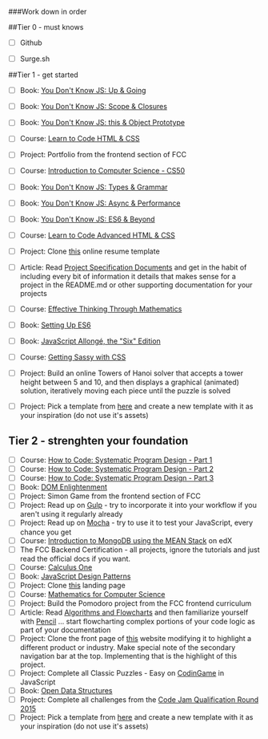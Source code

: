 ###Work down in order

##Tier 0 - must knows
- [ ] Github
- [ ] Surge.sh


##Tier 1 - get started
- [ ] Book: <a href="https://github.com/getify/You-Dont-Know-JS/blob/master/up%20&amp;%20going/README.md#you-dont-know-js-up--going">You Don't Know JS: Up &amp; Going</a>
- [ ] Book: <a href="https://github.com/getify/You-Dont-Know-JS/blob/master/scope%20&amp;%20closures/README.md#you-dont-know-js-scope--closures">You Don't Know JS: Scope &amp; Closures</a>
- [ ] Book: <a href="https://github.com/getify/You-Dont-Know-JS/blob/master/this%20&amp;%20object%20prototypes/README.md#you-dont-know-js-this--object-prototypes">You Don't Know JS: this &amp; Object Prototype</a>
- [ ] Course: <a href="http://learn.shayhowe.com/html-css/">Learn to Code HTML &amp; CSS</a>
- [ ] Project: Portfolio from the frontend section of FCC
- [ ] Course: <a href="https://www.edx.org/course/introduction-computer-science-harvardx-cs50x#!">Introduction to Computer Science - CS50</a>
- [ ] Book: <a href="https://github.com/getify/You-Dont-Know-JS/blob/master/types%20&amp;%20grammar/README.md#you-dont-know-js-types--grammar">You Don't Know JS: Types &amp; Grammar</a>
- [ ] Book: <a href="https://github.com/getify/You-Dont-Know-JS/blob/master/async%20&amp;%20performance/README.md#you-dont-know-js-async--performance">You Don't Know JS: Async &amp; Performance</a>
- [ ] Book: <a href="https://github.com/getify/You-Dont-Know-JS/blob/master/es6%20&amp;%20beyond/README.md#you-dont-know-js-es6--beyond">You Don't Know JS: ES6 &amp; Beyond</a>
- [ ] Course: <a href="http://learn.shayhowe.com/advanced-html-css/">Learn to Code Advanced HTML &amp; CSS</a>
- [ ] Project: Clone <a href="https://creativemarket.com/ikonome/686585-Material-Resume-Blue/screenshots/#screenshot2">this</a> online resume template
- [ ] Article: Read <a href="http://www.pixelearth.net/pages/project-specification">Project Specification Documents</a> and get in the habit of including every bit of information it details that makes sense for a project in the README.md or other supporting documentation for your projects
- [ ] Course: <a href="https://www.edx.org/course/effective-thinking-through-mathematics-utaustinx-ut-9-01x">Effective Thinking Through Mathematics</a>
- [ ] Book: <a href="https://leanpub.com/setting-up-es6/read">Setting Up ES6</a>
- [ ] Book: <a href="https://leanpub.com/javascriptallongesix">JavaScript Allong&eacute;, the "Six" Edition</a>
- [ ] Course: <a href="http://www.sassshop.com/#/">Getting Sassy with CSS</a>
- [ ] Project: Build an online Towers of Hanoi solver that accepts a tower height between 5 and 10, and then displays a graphical (animated) solution, iteratively moving each piece until the puzzle is solved
- [ ] Project: Pick a template from <a href="http://www.free-css.com/free-css-templates">here</a> and create a new template with it as your inspiration (do not use it's assets)


## Tier 2 - strenghten your foundation
- [ ] Course: <a href="https://www.edx.org/course/how-code-systematic-program-design-part-ubcx-spd1x">How to Code: Systematic Program Design - Part 1</a>
- [ ] Course: <a href="https://www.edx.org/course/how-code-systematic-program-design-part-ubcx-spd2x">How to Code: Systematic Program Design - Part 2</a>
- [ ] Course: <a href="https://www.edx.org/course/how-code-systematic-program-design-part-ubcx-spd3x">How to Code: Systematic Program Design - Part 3</a>
- [ ] Book: <a href="http://domenlightenment.com/">DOM Enlightenment</a>
- [ ] Project: Simon Game from the frontend section of FCC
- [ ] Project: Read up on <a href="http://gulpjs.com/">Gulp</a> - try to incorporate it into your workflow if you aren't using it regularly already
- [ ] Project: Read up on <a href="https://mochajs.org/">Mocha</a> - try to use it to test your JavaScript, every chance you get
- [ ] Course: <a href="https://www.edx.org/course/introduction-mongodb-using-mean-stack-mongodbx-m101x-0">Introduction to MongoDB using the MEAN Stack</a> on edX
- [ ] The FCC Backend Certification - all projects, ignore the tutorials and just read the official docs if you want.
- [ ] Course: <a href="https://www.coursera.org/learn/calculus1">Calculus One</a>
- [ ] Book: <a href="https://addyosmani.com/resources/essentialjsdesignpatterns/book/">JavaScript Design Patterns</a>
- [ ] Project: Clone <a href="https://blackrockdigital.github.io/startbootstrap-creative/">this</a> landing page
- [ ] Course: <a href="https://ocw.mit.edu/courses/electrical-engineering-and-computer-science/6-042j-mathematics-for-computer-science-spring-2015/index.htm">Mathematics for Computer Science</a>
- [ ] Project: Build the Pomodoro project from the FCC frontend curriculum
- [ ] Article: Read <a href="http://www.academia.edu/7857144/ALGORITHMS_AND_FLOWCHARTS">Algorithms and Flowcharts</a> and then familiarize yourself with <a href="http://pencil.evolus.vn/">Pencil</a> ... start flowcharting complex portions of your code logic as part of your documentation
- [ ] Project: Clone the front page of <a href="https://urbanarmorgear.com/">this</a> website modifying it to highlight a different product or industry. Make special note of the secondary navigation bar at the top. Implementing that is the highlight of this project.
- [ ] Project: Complete all Classic Puzzles - Easy on <a href="https://www.codingame.com/">CodinGame</a> in JavaScript
- [ ] Book: <a href="http://www.aupress.ca/books/120226/ebook/99Z_Morin_2013-Open_Data_Structures.pdf">Open Data Structures</a>
- [ ] Project: Complete all challenges from the <a href="https://code.google.com/codejam/contest/6224486/dashboard">Code Jam Qualification Round 2015</a>
- [ ] Project: Pick a template from <a href="http://www.free-css.com/free-css-templates">here</a> and create a new template with it as your inspiration (do not use it's assets)
